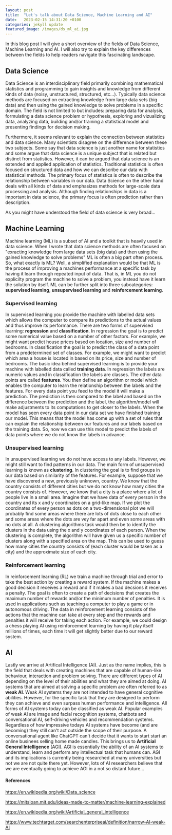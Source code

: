 ```yaml
---
layout: post
title:  "Let's talk about Data Science, Machine Learning and AI"
date:   2023-02-15 14:31:20 +0100
categories: jekyll update
featured_image: /images/ds_ml_ai.jpg
---
```


In this blog post I will give a short overview of the fields of Data Science, Machine Learning and AI. I will also try to explain the key differences between the fields to help readers navigate this fascinating landscape. 

## Data Science
Data Science is an interdisciplinary field primarily combining mathematical statistics and programming to gain insights and knowledge
from different kinds of data (noisy, unstructured, structured, etc...). Typically data science methods are focused on extracting knowledge
from large data sets (big data) and then using the gained knowledge to solve problems in a specific domain. The field is not limited to but includes: preparing data for analysis,
formulating a data science problem or hypothesis, exploring and vizualizing data, analyzing data, building and/or training a statistical model and presenting findings for decision making.


Furthermore, it seems relevant to explain the connection between statistics and data science. Many scientists disagree on the difference between these two subjects. Some say that data science is just another
name for statistics and some argue that data science is a unique subject that is related but distinct from statistics. However, it can be argued that data science is an extended and applied application of statistics.
Traditional statistics is often focused on structured data and how we can describe our data with statistical methods. The primary focus of statistics is often to describe the relationship between variables in our data. 
Data Science on the other hand deals with all kinds of data and emphasizes methods for large-scale data processing and analysis. Although finding relationships in data is a important in data science, the primary focus is often
prediction rather than description. 


As you might have understood the field of data science is very broad...


## Machine Learning
Machine learning (ML) is a subset of AI and a toolkit that is heavily used in data science. When I wrote that data science methods are often focused on "exracting knowledge
from large data sets (big data) and then using the gained knowledge to solve problems" ML is often a big part often process. So, what exactly is ML? Well, a simplified explanation would be that ML 
is the process of improving a machines performance at a specific task by having it learn through repeated input of data. That is, in ML you do not explicilty program the machine to solve a problem,
you instead have it learn the solution by itself. ML can be further split into three subcategories: **supervised learning**, **unsupervised learning** and **reinforcement learning**.

### Supervised learning
In supervised learning you provide the machine with labelled data sets which allows the computer to compare its predictions to the actual values and thus improve its
performance. There are two forms of supervised learning: **regression** and **classification**. In regression the goal is to predict some numerical value based on
a number of other factors. For example, we might want predict house prices based on location, size and number of bedrooms. In classification the goal is to predict the class of a data point from a predetermined set of classes.
For example, we might want to predict which area a house is located in based on its price, size and number of bedrooms. The basic idea behind supervised learning is to provide your machine with labelled data called **training data**.
In regression the labels are numeric values and in classification the labels are classes. The other data points are called **features**. You then define an algorithm or model which enables the computer to learn the relationship between the labels
and the features. For every data point you feed to the model it will make a prediction. The prediction is then compared to the label and based on the difference between the prediction and the label, the algorithm/model will make adjustments to its 
computations to get closer to the labels. When the model has seen every data point in our data set we have finished training our model. This means that the model has come up with a set of rules that can explain the relationship between our features and our labels
based on the training data. So, now we can use this model to predict the labels of data points where we do not know the labels in advance.

### Unsupervised learning
In unsupervised learning we do not have access to any labels. However, we might still want to find patterns in our data. The main form of unsupervised learning is known as **clustering**.
In clustering the goal is to find groups in our data based on similarity of the features. For example, suppose that we have discovered a new, previously unknown, country. We know that
the country consists of different cities but we do not know how many cities the country consists of. However, we know that a city is a place where a lot of people live in a small area.
Imagine that we have data of every person in the country and its x and y coordinates on a grid-like map. If we plot the coordinates of every person as dots on a two-dimensional plot we will probably find 
some areas where there are lots of dots close to each other and some areas where the dots are vey far apart and even some areas with no dots at all. A clustering algorithms task would then be to 
identify the clusters in the data using the x and y coordinates of each person. When the clustering is complete, the algorithm will have given us a specific number of clusters along with a specified area on the map.
This can be used to guess how many cities the country consists of (each cluster would be taken as a city) and the approximate size of each city.

### Reinforcement learning
In reinforcement learning (RL) we train a machine through trial and error to take the best action by creating a reward system.
If the machine makes a good decision it receives a reward and if it makes a bad decsions it receives a penalty. The goal is often to create a path of
decisions that creates the maximum number of rewards and/or the minimum number of penalties. It is used in applications such as teaching a computer to play a game or in autonomous driving.
The data in reinforcement learning consists of the actions that the machine can take at every step and the rewards and penalties it will receive for taking each action. For example, we could design a chess playing AI using
reinforcement learning by having it play itself millions of times, each time it will get slightly better due to our reward system.







## AI
Lastly we arrive at Artifical Intelligence (AI). Just as the name implies, this is the field that deals with creating machines that are capable
of human-like behaviour, interaction and problem solving. There are different types of AI depending on the level of their abilities and what they are aimed at
doing. AI systems that are aimed at solving a specific problem are often referred to as **weak AI**. Weak AI systems they are not intended to have general cognitive abilities. 
However, for the specific task that they are designed to perform they can achieve and even surpass human performance and intelligence. All forms of AI systems today can be classified as
weak AI. Popular examples of weak AI are image and facial recognition systems, chatbots and conversational AI, self-driving vehicles and recommendation systems.
Regardless of how impressive todays AI systems have become (and are becoming) they still can't act outside the scope of their purpose. A conversational agent like ChatGPT can't decide
that it wants to start start an online businees selling home made candles. This brings us to **Artificial General Intelligence** (AGI). AGI is essentially the ability of an AI systems to understand, learn and perform
any intellectual task that humans can. AGI and its implications is currently being researched at many universities but not we are not quite there yet. However, lots of AI researchers believe that we are eventually
going to achieve AGI in a not so distant future...



#### References

<a href="https://en.wikipedia.org/wiki/Data_science/">https://en.wikipedia.org/wiki/Data_science</a>

<a href="https://mitsloan.mit.edu/ideas-made-to-matter/machine-learning-explained">https://mitsloan.mit.edu/ideas-made-to-matter/machine-learning-explained</a>

<a href="https://en.wikipedia.org/wiki/Artificial_general_intelligence">https://en.wikipedia.org/wiki/Artificial_general_intelligence</a>

<a href="https://www.techtarget.com/searchenterpriseai/definition/narrow-AI-weak-AI#:~:text=They%20are%20as%20follows%3A,Chatbots%20and%20conversational%20assistants.">https://www.techtarget.com/searchenterpriseai/definition/narrow-AI-weak-AI</a>